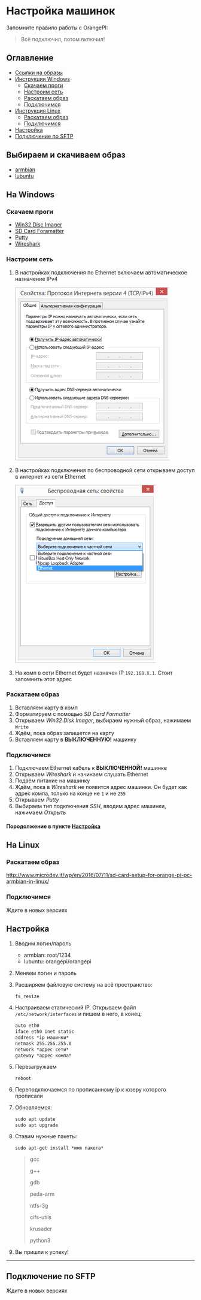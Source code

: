# Настройка машинок

Запомните правило работы с OrangePI:
>Всё подключил, потом включил!


## Оглавление
- [Ссылки на образы](#Выбираем-и-скачиваем-образ)
- [Инструкция Windows](#На-Windows)
	- [Скачаем проги](#Скачаем-проги)
	- [Настроим сеть](#Настроим-сеть)
	- [Раскатаем образ](#Раскатаем-образ)
	- [Подключимся](#Подключимся)
- [Инструкция Linux](#На-Linux)
	- [Раскатаем образ](#Раскатаем-образ-1)
	- [Подключимся](#Подключимся-1)
- [Настройка](#Настройка)
- [Подключение по SFTP](#Подключение-по-SFTP)

## Выбираем и скачиваем образ
- [armbian](https://www.armbian.com/orange-pi-zero/)
- [lubuntu](http://www.orangepi.org/downloadresources/orangepizero/2017-05-11/orangepizero_7f7ec2c4c22d7bd4d0d5fab.html)

## На Windows

### Скачаем проги

- [Win32 Disc Imager](https://sourceforge.net/projects/win32diskimager/)
- [SD Card Foramatter](https://www.sdcard.org/downloads/formatter/)
- [Putty](https://www.chiark.greenend.org.uk/~sgtatham/putty/latest.html)
- [Wireshark](https://www.wireshark.org/download.html)

### Настроим сеть

1. В настройках подключения по Ethernet включаем автоматическое назначение IPv4 
	
	![Автоматическая настройка IP](./images/IP_автоматически.png)

2. В настройках подключения по беспроводной сети открываем доступ в интернет из сети Ethernet 

	![Настройка доступа в интернет](./images/Доступ_в_интернет.png)

3. На комп в сети Ethernet будет назначен IP `192.168.X.1`. Стоит запомнить этот адрес

### Раскатаем образ

1. Вставляем карту в комп
2. Форматируем с помощью _SD Card Formatter_
3. Открываем _Win32 Disk Imager_, выбираем нужный образ, нажимаем `Write`
4. Ждём, пока образ запишется на карту
5. Вставляем карту в **ВЫКЛЮЧЕННУЮ!** машинку

### Подключимся

1. Подключаем Ethernet кабель к **ВЫКЛЮЧЕННОЙ!** машинке
2. Открываем _Wireshark_ и начинаем слушать Ethernet
3. Подаём питание на машинку
4. Ждём, пока в _Wireshark_ не появится адрес машинки. Он будет как адрес компа, только на конце не `1` и не `255`
5. Открываем _Putty_
6. Выбираем тип подключения *SSH*, вводим адрес машинки, нажимаем *Открыть*

#### Породолжение в пункте [Настройка](#Настройка)

## На Linux

### Раскатаем образ

<http://www.microdev.it/wp/en/2016/07/11/sd-card-setup-for-orange-pi-pc-armbian-in-linux/>

### Подключимся

Ждите в новых версиях

## Настройка

1. Вводим логин/пароль
	- armbian: root/1234
	- lubuntu: orangepi/orangepi
2. Меняем логин и пароль
3. Расширяем файловую систему на всё пространство:

	```
	fs_resize
	```

4. Настраиваем статический IP. Открываем файл `/etc/network/interfaces` и пишем в него, в конец:

	```
	auto eth0
	iface eth0 inet static
	address *ip машинки*
	netmask 255.255.255.0
	network *адрес сети*
	gateway *адрес компа*
	```

5. Перезагружаем

	```
	reboot
	```

6. Переподключаемся по прописанному ip к юзеру которого прописали
7. Обновляемся:

	```
	sudo apt update
	sudo apt upgrade
	```

8. Ставим нужные пакеты:

	```
	sudo apt-get install *имя пакета*
	```

	>gcc 
	>
	>g++
	> 
	>gdb 
	> 
	>peda-arm 
	> 
	>ntfs-3g 
	> 
	>cifs-utils 
	> 
	>krusader
	> 
	>python3

9. Вы пришли к успеху!

___

## Подключение по SFTP

Ждите в новых версиях